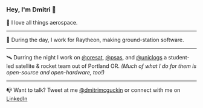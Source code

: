 ### Hey, I'm Dmitri 👋

🚀 I love all things aerospace.

***

📡 During the day, I work for Raytheon, making ground-station software.

***

🛰️ Durring the night I work on [@oresat](https://github.com/oresat), [@psas](https://github.com/psas), and [@uniclogs](https://github.com/uniclogs) a student-led satellite & rocket team out of Portland OR. *(Much of what I do for them is open-source and open-hardware, too!)*

***

📭 Want to talk? Tweet at me [@dmitrimcguckin](https://twitter.com/DmitriMcguckin) or connect with me on [LinkedIn](https://www.linkedin.com/in/dmitrimcguckin/)
